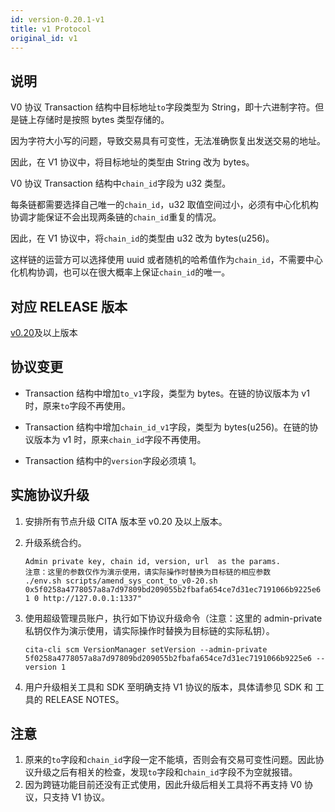 ```yaml
---
id: version-0.20.1-v1
title: v1 Protocol
original_id: v1
---
```


## 说明

V0 协议 Transaction 结构中目标地址`to`字段类型为 String，即十六进制字符。但是链上存储时是按照 bytes 类型存储的。

因为字符大小写的问题，导致交易具有可变性，无法准确恢复出发送交易的地址。

因此，在 V1 协议中，将目标地址的类型由 String 改为 bytes。

V0 协议 Transaction 结构中`chain_id`字段为 u32 类型。

每条链都需要选择自己唯一的`chain_id`，u32 取值空间过小，必须有中心化机构协调才能保证不会出现两条链的`chain_id`重复的情况。

因此，在 V1 协议中，将`chain_id`的类型由 u32 改为 bytes(u256)。

这样链的运营方可以选择使用 uuid 或者随机的哈希值作为`chain_id`，不需要中心化机构协调，也可以在很大概率上保证`chain_id`的唯一。

## 对应 RELEASE 版本

[v0.20](https://github.com/cryptape/cita/releases/tag/v0.20)及以上版本

## 协议变更

- Transaction 结构中增加`to_v1`字段，类型为 bytes。在链的协议版本为 v1 时，原来`to`字段不再使用。

- Transaction 结构中增加`chain_id_v1`字段，类型为 bytes(u256)。在链的协议版本为 v1 时，原来`chain_id`字段不再使用。

- Transaction 结构中的`version`字段必须填 1。

## 实施协议升级

1. 安排所有节点升级 CITA 版本至 v0.20 及以上版本。
2. 升级系统合约。
   ```
   Admin private key, chain id, version, url  as the params.
   注意：这里的参数仅作为演示使用，请实际操作时替换为目标链的相应参数
   ./env.sh scripts/amend_sys_cont_to_v0-20.sh 0x5f0258a4778057a8a7d97809bd209055b2fbafa654ce7d31ec7191066b9225e6 1 0 http://127.0.0.1:1337"
   ```
3. 使用超级管理员账户，执行如下协议升级命令（注意：这里的 admin-private 私钥仅作为演示使用，请实际操作时替换为目标链的实际私钥）。

   ```
   cita-cli scm VersionManager setVersion --admin-private 5f0258a4778057a8a7d97809bd209055b2fbafa654ce7d31ec7191066b9225e6 --version 1
   ```

4. 用户升级相关工具和 SDK 至明确支持 V1 协议的版本，具体请参见 SDK 和 工具的 RELEASE NOTES。

## 注意

1. 原来的`to`字段和`chain_id`字段一定不能填，否则会有交易可变性问题。因此协议升级之后有相关的检查，发现`to`字段和`chain_id`字段不为空就报错。
2. 因为跨链功能目前还没有正式使用，因此升级后相关工具将不再支持 V0 协议，只支持 V1 协议。

